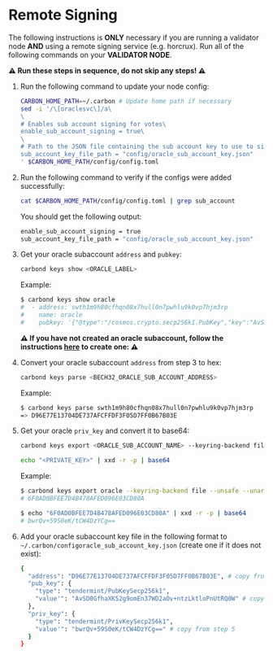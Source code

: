 # Remote Signing

The following instructions is **ONLY** necessary if you are running a validator node **AND** using a remote signing service (e.g. horcrux). Run all of the following commands on your **VALIDATOR NODE**.

**⚠️ Run these steps in sequence, do not skip any steps! ⚠️**

1. Run the following command to update your node config:

    ```bash
    CARBON_HOME_PATH=~/.carbon # Update home path if necessary
    sed -i '/\[oraclesvc\]/a\
    \
    # Enables sub account signing for votes\
    enable_sub_account_signing = true\
    \
    # Path to the JSON file containing the sub account key to use to sign oracle votes\
    sub_account_key_file_path = "config/oracle_sub_account_key.json"
    ' $CARBON_HOME_PATH/config/config.toml
    ```

2. Run the following command to verify if the configs were added successfully:

    ```bash
    cat $CARBON_HOME_PATH/config/config.toml | grep sub_account
    ```

    You should get the following output:

    ```bash
    enable_sub_account_signing = true
    sub_account_key_file_path = "config/oracle_sub_account_key.json"
    ```

3. Get your oracle subaccount `address` and `pubkey`:

    ```bash
    carbond keys show <ORACLE_LABEL>
    ```

    Example:

    ```bash
    $ carbond keys show oracle
    #  - address: swth1m9h80cfhqn08x7hull0n7pwhlu9k0vp7hjm3rp
    #    name: oracle
    #    pubkey: '{"@type":"/cosmos.crypto.secp256k1.PubKey","key":"AvSD0GfhaXK52g9omEn37WD2aOv+ntzLktloPnUtRQ0W"}'
    ```

    **⚠️ If you have not created an oracle subaccount, follow the instructions [here](https://github.com/Switcheo/carbon-bootstrap/blob/master/KEYS.md#create-oracle-subaccount-key) to create one: ⚠️**

4. Convert your oracle subaccount `address` from step 3 to hex:

    ```bash
    carbond keys parse <BECH32_ORACLE_SUB_ACCOUNT_ADDRESS>
    ```

    Example:

    ```bash
    $ carbond keys parse swth1m9h80cfhqn08x7hull0n7pwhlu9k0vp7hjm3rp
    => D96E77E13704DE737AFCFFDF3F05D7FF0B67B03E
    ```

5. Get your oracle `priv_key` and convert it to base64:

    ```bash
    carbond keys export <ORACLE_SUB_ACCOUNT_NAME> --keyring-backend file --unsafe --unarmored-hex

    echo "<PRIVATE_KEY>" | xxd -r -p | base64
    ```

    Example:

    ```bash
    $ carbond keys export oracle --keyring-backend file --unsafe --unarmored-hex -y | xxd -r -p |
    # 6F0AD0BFEE7D4B478AFED096E03CD80A

    $ echo "6F0AD0BFEE7D4B478AFED096E03CD80A" | xxd -r -p | base64
    # bwrQv+59S0eK/tCW4DzYCg==
    ```

6. Add your oracle subaccount key file in the following format to `~/.carbon/configoracle_sub_account_key.json` (create one if it does not exist):

    ```bash
    {
      "address": "D96E77E13704DE737AFCFFDF3F05D7FF0B67B03E", # copy from step 4
      "pub_key": {
        "type": "tendermint/PubKeySecp256k1",
        "value'": "AvSD0GfhaXK52g9omEn37WD2aOv+ntzLktloPnUtRQ0W" # copy from step 3
      },
      "priv_key": {
        "type": "tendermint/PrivKeySecp256k1",
        "value'": "bwrQv+59S0eK/tCW4DzYCg==" # copy from step 5
      }
    }
    ```
